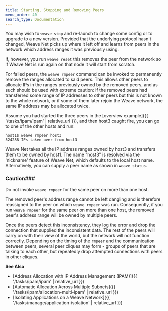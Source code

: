 ```yaml
---
title: Starting, Stopping and Removing Peers
menu_order: 40
search_type: Documentation
---
```



You may wish to `weave stop` and re-launch to change some config or to
upgrade to a new version. Provided that the underlying protocol hasn't
changed, Weave Net picks up where it left off and learns from peers in
the network which address ranges it was previously using.

If, however, you run `weave reset` this removes the peer from the
network so if Weave Net is run again on that node it will start from
scratch.

For failed peers, the `weave rmpeer` command can be invoked to
permanently remove the ranges allocated to said peers.  This allows
other peers to allocate IPs in the ranges previously owned by the
removed peers, and as such should be used with extreme caution: if the
removed peers had transferred some range of IP addresses to other
peers but this is not known to the whole network, or if some of them
later rejoin the Weave network, the same IP address may be allocated
twice.

Assume you had started the three peers in the
[overview example]({{ '/tasks/ipam/ipam' | relative_url }}), and then host3
caught fire, you can go to one of the other hosts and run:

    host1$ weave rmpeer host3
    524288 IPs taken over from host3

Weave Net takes all the IP address ranges owned by host3 and transfers
them to be owned by host1. The name "host3" is resolved via the
'nickname' feature of Weave Net, which defaults to the local host
name. Alternatively, you can supply a peer name as shown in `weave status`.

### <a name="caution-rmpeer"></a>Caution###

Do not invoke `weave rmpeer` for the same peer on more than one
host.

The removed peer's address range cannot be left dangling and is
therefore reassigned to the peer on which `weave rmpeer` was
run. Consequently, if you run `weave rmpeer` for the same peer on more
than one host, the removed peer's address range will be owned by
multiple peers.

Once the peers detect this inconsistency, they log the error and drop
the connection that supplied the inconsistent data. The rest of the
peers will carry on with their view of the world, but the network will
not function correctly. Depending on the timing of the `rmpeer` and
the communication between peers, several peer cliques may form -
groups of peers that are talking to each other, but repeatedly drop
attempted connections with peers in other cliques.

**See Also**

 * [Address Allocation with IP Address Management (IPAM)]({{ '/tasks/ipam/ipam' | relative_url }})
 * [Automatic Allocation Across Multiple Subnets]({{ '/tasks/ipam/allocation-multi-ipam' | relative_url }})
 * [Isolating Applications on a Weave Network]({{ '/tasks/manage/application-isolation' | relative_url }})
